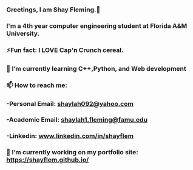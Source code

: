 ### Greetings, I am Shay Fleming.👋 
### I'm a 4th year computer engineering student at Florida A&M University. 
### ⚡Fun fact: I LOVE Cap'n Crunch cereal.
### 🌱 I’m currently learning C++,Python, and Web development
### 📫 How to reach me:
### -Personal Email: shaylah092@yahoo.com
### -Academic Email: shaylah1.fleming@famu.edu
### -Linkedin: www.linkedin.com/in/shayflem
### 🔭 I’m currently working on my portfolio site: https://shayflem.github.io/
<!--
**shayflem/shayflem** is a ✨ _special_ ✨ repository because its `README.md` (this file) appears on your GitHub profile.

Here are some ideas to get you started:

- 👯 I’m looking to collaborate on ...
- 🤔 I’m looking for help with ...
- 💬 Ask me about ...
-  ...
- 😄 Pronouns: ...
  ...
-->
